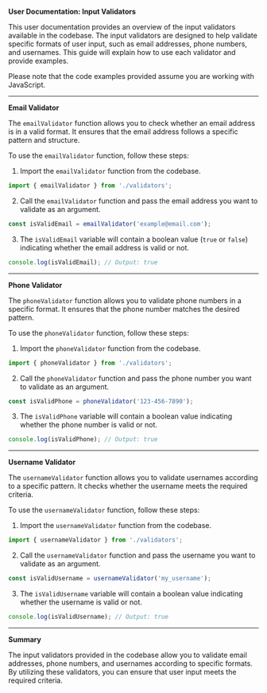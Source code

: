 **User Documentation: Input Validators**

This user documentation provides an overview of the input validators available in the codebase. The input validators are designed to help validate specific formats of user input, such as email addresses, phone numbers, and usernames. This guide will explain how to use each validator and provide examples.

Please note that the code examples provided assume you are working with JavaScript.

---

**Email Validator**

The `emailValidator` function allows you to check whether an email address is in a valid format. It ensures that the email address follows a specific pattern and structure.

To use the `emailValidator` function, follow these steps:

1. Import the `emailValidator` function from the codebase.

```javascript
import { emailValidator } from './validators';
```

2. Call the `emailValidator` function and pass the email address you want to validate as an argument.

```javascript
const isValidEmail = emailValidator('example@email.com');
```

3. The `isValidEmail` variable will contain a boolean value (`true` or `false`) indicating whether the email address is valid or not.

```javascript
console.log(isValidEmail); // Output: true
```

---

**Phone Validator**

The `phoneValidator` function allows you to validate phone numbers in a specific format. It ensures that the phone number matches the desired pattern.

To use the `phoneValidator` function, follow these steps:

1. Import the `phoneValidator` function from the codebase.

```javascript
import { phoneValidator } from './validators';
```

2. Call the `phoneValidator` function and pass the phone number you want to validate as an argument.

```javascript
const isValidPhone = phoneValidator('123-456-7890');
```

3. The `isValidPhone` variable will contain a boolean value indicating whether the phone number is valid or not.

```javascript
console.log(isValidPhone); // Output: true
```

---

**Username Validator**

The `usernameValidator` function allows you to validate usernames according to a specific pattern. It checks whether the username meets the required criteria.

To use the `usernameValidator` function, follow these steps:

1. Import the `usernameValidator` function from the codebase.

```javascript
import { usernameValidator } from './validators';
```

2. Call the `usernameValidator` function and pass the username you want to validate as an argument.

```javascript
const isValidUsername = usernameValidator('my_username');
```

3. The `isValidUsername` variable will contain a boolean value indicating whether the username is valid or not.

```javascript
console.log(isValidUsername); // Output: true
```

---

**Summary**

The input validators provided in the codebase allow you to validate email addresses, phone numbers, and usernames according to specific formats. By utilizing these validators, you can ensure that user input meets the required criteria.
